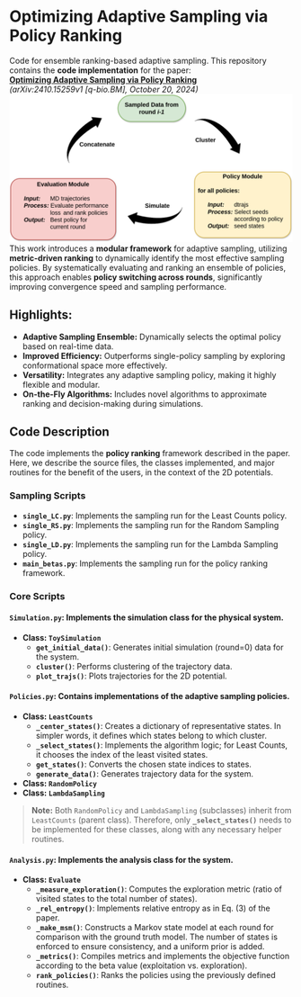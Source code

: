 # Optimizing Adaptive Sampling via Policy Ranking

Code for ensemble ranking-based adaptive sampling. This repository contains the **code implementation** for the paper:  
**[Optimizing Adaptive Sampling via Policy Ranking](https://arxiv.org/pdf/2410.15259)**  
*(arXiv:2410.15259v1 [q-bio.BM], October 20, 2024)*  
![Framework Overview](figures/fig_2.png)
This work introduces a **modular framework** for adaptive sampling, utilizing **metric-driven ranking** to dynamically identify the most effective sampling policies. By systematically evaluating and ranking an ensemble of policies, this approach enables **policy switching across rounds**, significantly improving convergence speed and sampling performance.

## Highlights:
- **Adaptive Sampling Ensemble:** Dynamically selects the optimal policy based on real-time data.
- **Improved Efficiency:** Outperforms single-policy sampling by exploring conformational space more effectively.
- **Versatility:** Integrates any adaptive sampling policy, making it highly flexible and modular.
- **On-the-Fly Algorithms:** Includes novel algorithms to approximate ranking and decision-making during simulations.


## **Code Description**  
The code implements the **policy ranking** framework described in the paper. Here, we describe the source files, the classes implemented, and major routines for the benefit of the users, in the context of the 2D potentials.  

### **Sampling Scripts**  
- **`single_LC.py`**: Implements the sampling run for the Least Counts policy.  
- **`single_RS.py`**: Implements the sampling run for the Random Sampling policy.  
- **`single_LD.py`**: Implements the sampling run for the Lambda Sampling policy.  
- **`main_betas.py`**: Implements the sampling run for the policy ranking framework.  

### **Core Scripts**  
#### **`Simulation.py`**: Implements the simulation class for the physical system.  
- **Class: `ToySimulation`**  
  - **`get_initial_data()`**: Generates initial simulation (round=0) data for the system.  
  - **`cluster()`**: Performs clustering of the trajectory data.  
  - **`plot_trajs()`**: Plots trajectories for the 2D potential.  

#### **`Policies.py`**: Contains implementations of the adaptive sampling policies.  
- **Class: `LeastCounts`**  
  - **`_center_states()`**: Creates a dictionary of representative states. In simpler words, it defines which states belong to which cluster.  
  - **`_select_states()`**: Implements the algorithm logic; for Least Counts, it chooses the index of the least visited states.  
  - **`get_states()`**: Converts the chosen state indices to states.  
  - **`generate_data()`**: Generates trajectory data for the system.  
- **Class: `RandomPolicy`**  
- **Class: `LambdaSampling`**  

> **Note:** Both `RandomPolicy` and `LambdaSampling` (subclasses) inherit from `LeastCounts` (parent class). Therefore, only **`_select_states()`** needs to be implemented for these classes, along with any necessary helper routines.  

#### **`Analysis.py`**: Implements the analysis class for the system.  
- **Class: `Evaluate`**  
  - **`_measure_exploration()`**: Computes the exploration metric (ratio of visited states to the total number of states).  
  - **`_rel_entropy()`**: Implements relative entropy as in Eq. (3) of the paper.  
  - **`_make_msm()`**: Constructs a Markov state model at each round for comparison with the ground truth model. The number of states is enforced to ensure consistency, and a uniform prior is added.  
  - **`_metrics()`**: Compiles metrics and implements the objective function according to the beta value (exploitation vs. exploration).  
  - **`rank_policies()`**: Ranks the policies using the previously defined routines.  
